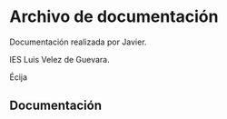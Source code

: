 # Archivo de documentación

Documentación realizada por Javier.

IES Luis Velez de Guevara.

Écija

## Documentación
